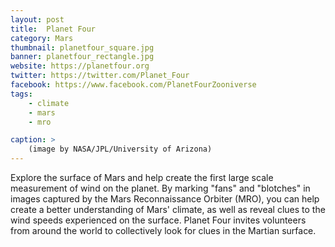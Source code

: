 ```yaml
---
layout: post
title:  Planet Four
category: Mars
thumbnail: planetfour_square.jpg
banner: planetfour_rectangle.jpg
website: https://planetfour.org
twitter: https://twitter.com/Planet_Four
facebook: https://www.facebook.com/PlanetFourZooniverse
tags: 
    - climate
    - mars
    - mro

caption: >
    (image by NASA/JPL/University of Arizona)
---
```

Explore the surface of Mars and help create the first large scale measurement of wind on the planet. By marking "fans" and "blotches" in images captured by the Mars Reconnaissance Orbiter (MRO), you can help create a better understanding of Mars' climate, as well as reveal clues to the wind speeds experienced on the surface. Planet Four invites volunteers from around the world to collectively look for clues in the Martian surface.